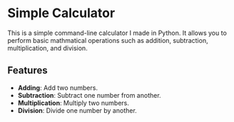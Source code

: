 # Simple Calculator

This is a simple command-line calculator I made in Python. It allows you to perform basic mathmatical operations such as addition, subtraction, multiplication, and division.

## Features

- **Adding**: Add two numbers.
- **Subtraction**: Subtract one number from another.
- **Multiplication**: Multiply two numbers.
- **Division**: Divide one number by another.
